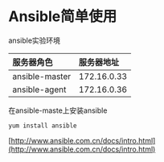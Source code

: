 # Ansible简单使用

ansible实验环境

| 服务器角色 | 服务器地址 |
| :--- | :--- |
| ansible-master | 172.16.0.33 |
| ansible-agent | 172.16.0.36 |



在ansible-maste上安装ansible

```
yum install ansible
```

[http://www.ansible.com.cn/docs/intro.html](http://www.ansible.com.cn/docs/intro.html)

